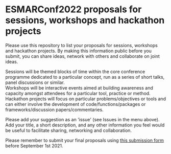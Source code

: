 # ESMARConf2022 proposals for sessions, workshops and hackathon projects

Please use this repository to list your proposals for sessions, workshops and hackathon projects. By making this information public before you submit, you can share ideas, network with others and collaborate on joint ideas.

Sessions will be themed blocks of time within the core conference programme dedicated to a particular concept, run as a series of short talks, panel discussions or similar.  
Workshops will be interactive events aimed at building awareness and capacity amongst attendees for a particular tool, practice or method. 
Hackathon projects will focus on particular problems/objectives or tools and can either involve the development of code/functions/packages or frameworks/discussion papers/commentaries. 

Please add your suggestion as an 'issue' (see Issues in the menu above). Add your title, a short description, and any other information you feel would be useful to facilitate sharing, networking and collaboration.

Please remember to submit your final proposals using <a href="https://forms.gle/p7gVbvx4DKsnHS4e8" target="_blank">this submission form</a> before September 1st 2021.
